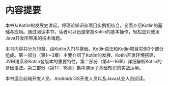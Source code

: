 # 内容提要

本书从Kotlin的发展史讲起，将理论知识和项目实例相结合，全面介绍Kotlin的基础与应用。通过阅读本书，读者可以迅速掌握Kotlin的基本操作，轻松应对使用Java开发所带来的技术难题。

本书内容共分为18章，由Kotlin入门与基础、Kotlin语法和Kotlin项目实例3个部分组成。第一部分（第1～3章）主要介绍了Kotlin的发展、Kotlin开发环境搭建、JVM语系和Kotlin各版本的重要特性。第二部分（第4～16章）详细解析Kotlin的基础语法。第三部分（第17、18章）集中演示了基础知识的实战运用。

本书适合前端开发人员、Android/iOS开发人员以及Java从业人员阅读。



